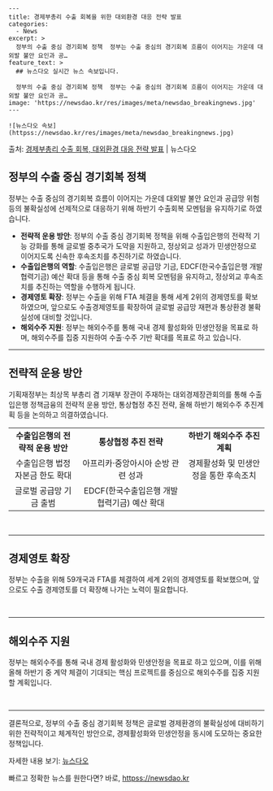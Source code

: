     ---
    title: 경제부총리 수출 회복을 위한 대외환경 대응 전략 발표
    categories:
      - News
    excerpt: >
      정부의 수출 중심 경기회복 정책  정부는 수출 중심의 경기회복 흐름이 이어지는 가운데 대외발 불안 요인과 공…
    feature_text: >
      ## 뉴스다오 실시간 뉴스 속보입니다.
    
      정부의 수출 중심 경기회복 정책  정부는 수출 중심의 경기회복 흐름이 이어지는 가운데 대외발 불안 요인과 공…
    image: 'https://newsdao.kr/res/images/meta/newsdao_breakingnews.jpg'
    ---
    
    ![뉴스다오 속보](httpss://newsdao.kr/res/images/meta/newsdao_breakingnews.jpg)

<p>출처: <a href="httpss://newsdao.kr/4593" rel="dofollow">경제부총리 수출 회복, 대외환경 대응 전략 발표</a> | 뉴스다오</p>

<h2 data-ke-size="size26">정부의 수출 중심 경기회복 정책</h2>
<p data-ke-size="size16">정부는 수출 중심의 경기회복 흐름이 이어지는 가운데 대외발 불안 요인과 공급망 위험 등의 불확실성에 선제적으로 대응하기 위해 하반기 수출회복 모멘텀을 유지하기로 하였습니다.</p>
<ul>
<li><b>전략적 운용 방안</b>: 정부의 수출 중심 경기회복 정책을 위해 수출입은행의 전략적 기능 강화를 통해 글로벌 중추국가 도약을 지원하고, 정상외교 성과가 민생안정으로 이어지도록 신속한 후속조치를 추진하기로 하였습니다.</li>
<li><b>수출입은행의 역할</b>: 수출입은행은 글로벌 공급망 기금, EDCF(한국수출입은행 개발협력기금) 예산 확대 등을 통해 수출 중심 회복 모멘텀을 유지하고, 정상외교 후속조치를 추진하는 역할을 수행하게 됩니다.</li>
<li><b>경제영토 확장</b>: 정부는 수출을 위해 FTA 체결을 통해 세계 2위의 경제영토를 확보하였으며, 앞으로도 수출경제영토를 확장하여 글로벌 공급망 재편과 통상환경 불확실성에 대비할 것입니다.</li>
<li><b>해외수주 지원</b>: 정부는 해외수주를 통해 국내 경제 활성화와 민생안정을 목표로 하며, 해외수주를 집중 지원하여 수출·수주 기반 확대를 목표로 하고 있습니다.</li>
</ul>
<hr>
<h2 data-ke-size="size26">전략적 운용 방안</h2>
<p data-ke-size="size16">기획재정부는 최상목 부총리 겸 기재부 장관이 주재하는 대외경제장관회의를 통해 수출입은행 정책금융의 전략적 운용 방안, 통상협정 추진 전략, 올해 하반기 해외수주 추진계획 등을 논의하고 의결하였습니다.</p>
<table>
  <tr>
    <td style="text-align: center; height: 17px;"><b>수출입은행의 전략적 운용 방안</b></td>
    <td style="text-align: center; height: 17px;"><b>통상협정 추진 전략</b></td>
    <td style="text-align: center; height: 17px;"><b>하반기 해외수주 추진계획</b></td>
  </tr>
  <tr>
    <td style="text-align: center; height: 17px;">수출입은행 법정 자본금 한도 확대</td>
    <td style="text-align: center; height: 17px;">아프리카·중앙아시아 순방 관련 성과</td>
    <td style="text-align: center; height: 17px;">경제활성화 및 민생안정을 통한 후속조치</td>
  </tr>
  <tr>
    <td style="text-align: center; height: 17px;">글로벌 공급망 기금 출범</td>
    <td style="text-align: center; height: 17px;">EDCF(한국수출입은행 개발협력기금) 예산 확대</td>
    <td style="text-align: center; height: 17px;"></td>
  </tr>
</table>
<p data-ke-size="size16">&nbsp;</p>
<hr>
<h2 data-ke-size="size26">경제영토 확장</h2>
<p data-ke-size="size16">정부는 수출을 위해 59개국과 FTA를 체결하여 세계 2위의 경제영토를 확보했으며, 앞으로도 수출 경제영토를 더 확장해 나가는 노력이 필요합니다.</p>
<p data-ke-size="size16">&nbsp;</p>
<hr>
<h2 data-ke-size="size26">해외수주 지원</h2>
<p data-ke-size="size16">정부는 해외수주를 통해 국내 경제 활성화와 민생안정을 목표로 하고 있으며, 이를 위해 올해 하반기 중 계약 체결이 기대되는 핵심 프로젝트를 중심으로 해외수주를 집중 지원할 계획입니다.</p>
<p data-ke-size="size16">&nbsp;</p>
<hr>
<p data-ke-size="size16">결론적으로, 정부의 수출 중심 경기회복 정책은 글로벌 경제환경의 불확실성에 대비하기 위한 전략적이고 체계적인 방안으로, 경제활성화와 민생안정을 동시에 도모하는 중요한 정책입니다.</p>
<p data-ke-size="size16">자세한 내용 보기: <a href="httpss://newsdao.kr/4593">뉴스다오</a></p> 

빠르고 정확한 뉴스를 원한다면? 바로, <a href="httpss://newsdao.kr" rel="dofollow">httpss://newsdao.kr</a>


    